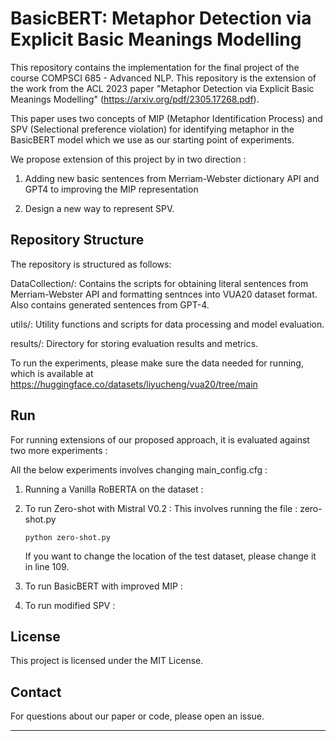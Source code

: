 # BasicBERT: Metaphor Detection via Explicit Basic Meanings Modelling

This repository contains the implementation for the final project of the course COMPSCI 685 - Advanced NLP. This repository is the extension of the work from the ACL 2023 paper "Metaphor Detection via Explicit Basic Meanings Modelling" (https://arxiv.org/pdf/2305.17268.pdf). 

This paper uses two concepts of MIP (Metaphor Identification Process) and SPV (Selectional preference violation) for identifying metaphor in the BasicBERT model which we use as our starting point of experiments.

We propose extension of this project by in two direction : 

1. Adding new basic sentences from Merriam-Webster dictionary API and GPT4 to improving the MIP representation 

2. Design a new way to represent SPV. 


## Repository Structure
The repository is structured as follows:

DataCollection/: Contains the scripts for obtaining literal sentences from Merriam-Webster API and formatting sentnces into VUA20 dataset format. Also contains generated sentences from GPT-4. 

utils/: Utility functions and scripts for data processing and model evaluation.

results/: Directory for storing evaluation results and metrics.

To run the experiments, please make sure the data needed for running, which is available at https://huggingface.co/datasets/liyucheng/vua20/tree/main


## Run

For running extensions of our proposed approach, it is evaluated against two more experiments : 

All the below experiments involves changing main_config.cfg : 

1. Running a Vanilla RoBERTA on the dataset :

2. To run Zero-shot with Mistral V0.2 :
   This involves running the file : zero-shot.py
    ```
    python zero-shot.py 
    ```
    If you want to change the location of the test dataset, please change it in line 109. 

4. To run BasicBERT with improved MIP :

5. To run modified SPV :



## License

This project is licensed under the MIT License.

## Contact

For questions about our paper or code, please open an issue.

-----

